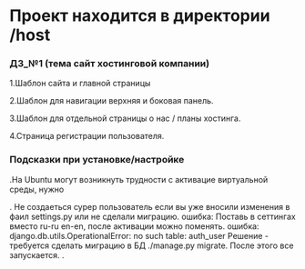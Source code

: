 
  <h1>
    Проект находится в директории /host 
  </h1>
  <h3>
    ДЗ_№1 (тема сайт хостинговой компании) 
  </h3>
  <p>
     1.Шаблон сайта и главной страницы
  </p>
  <p>
     2.Шаблон для навигации верхняя и боковая панель.
  </p>
  <p>
    3.Шаблон для отдельной страницы о нас / планы хостинга.
  </p>
  <p>
     4.Страница регистрации пользователя.
  </p>
  



 <h3>
   Подсказки при установке/настройке
  </h3>
<p>
   .На Ubuntu могут возникнуть трудности с активацие виртуальной среды, нужно   
  </p>
 <p>
   . Не создаеться сурер пользователь если вы уже вносили изменения в фаил settings.py или не сделали миграцию.
   ошибка:
   Поставь в сеттингах вместо ru-ru en-en, после активации можно поменять.
   ошибка: django.db.utils.OperationalError: no such table: auth_user
   Решение - требуется сделать миграцию в БД ./manage.py migrate. После этого все запускается.
   . 
  </p>
